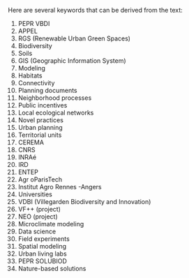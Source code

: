 Here are several keywords that can be derived from the text:

1. PEPR VBDI
2. APPEL
3. RGS (Renewable Urban Green Spaces)
4. Biodiversity
5. Soils
6. GIS (Geographic Information System)
7. Modeling
8. Habitats
9. Connectivity
10. Planning documents
11. Neighborhood processes
12. Public incentives
13. Local ecological networks
14. Novel practices
15. Urban planning
16. Territorial units
17. CEREMA
18. CNRS
19. INRAé
20. IRD
21. ENTEP
22. Agr oParisTech
23. Institut Agro Rennes -Angers
24. Universities
25. VDBI (Villegarden Biodiversity and Innovation)
26. VF++ (project)
27. NEO (project)
28. Microclimate modeling
29. Data science
30. Field experiments
31. Spatial modeling
32. Urban living labs
33. PEPR SOLUBIOD
34. Nature-based solutions